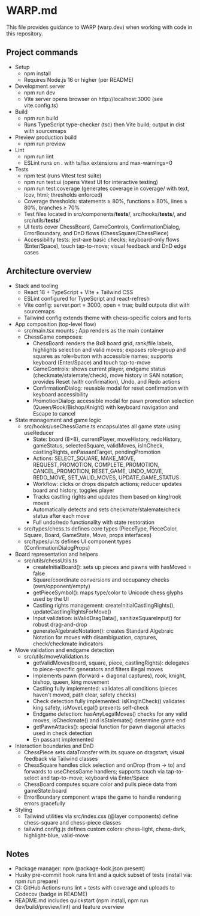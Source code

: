 # WARP.md

This file provides guidance to WARP (warp.dev) when working with code in this repository.

## Project commands

- Setup
  - npm install
  - Requires Node.js 16 or higher (per README)
- Development server
  - npm run dev
  - Vite server opens browser on http://localhost:3000 (see vite.config.ts)
- Build
  - npm run build
  - Runs TypeScript type-checker (tsc) then Vite build; output in dist with sourcemaps
- Preview production build
  - npm run preview
- Lint
  - npm run lint
  - ESLint runs on . with ts/tsx extensions and max-warnings=0
- Tests
  - npm test (runs Vitest test suite)
  - npm run test:ui (opens Vitest UI for interactive testing)
  - npm run test:coverage (generates coverage in coverage/ with text, lcov, html; thresholds enforced)
  - Coverage thresholds: statements ≥ 80%, functions ≥ 80%, lines ≥ 80%, branches ≥ 70%
  - Test files located in src/components/__tests__/, src/hooks/__tests__/, and src/utils/__tests__/
  - UI tests cover ChessBoard, GameControls, ConfirmationDialog, ErrorBoundary, and DnD flows (ChessSquare/ChessPiece)
  - Accessibility tests: jest-axe basic checks; keyboard-only flows (Enter/Space), touch tap-to-move; visual feedback and DnD edge cases

## Architecture overview

- Stack and tooling
  - React 18 + TypeScript + Vite + Tailwind CSS
  - ESLint configured for TypeScript and react-refresh
  - Vite config: server.port = 3000, open = true; build outputs dist with sourcemaps
  - Tailwind config extends theme with chess-specific colors and fonts
- App composition (top-level flow)
  - src/main.tsx mounts <App />; App renders <ChessGame /> as the main container
  - ChessGame composes:
    - ChessBoard: renders the 8x8 board grid, rank/file labels, highlights selection and valid moves; exposes role=group and squares as role=button with accessible names; supports keyboard (Enter/Space) and touch tap-to-move
    - GameControls: shows current player, endgame status (checkmate/stalemate/check), move history in SAN notation; provides Reset (with confirmation), Undo, and Redo actions
    - ConfirmationDialog: reusable modal for reset confirmation with keyboard accessibility
    - PromotionDialog: accessible modal for pawn promotion selection (Queen/Rook/Bishop/Knight) with keyboard navigation and Escape to cancel
- State management and game logic
  - src/hooks/useChessGame.ts encapsulates all game state using useReducer
    - State: board (8×8), currentPlayer, moveHistory, redoHistory, gameStatus, selectedSquare, validMoves, isInCheck, castlingRights, enPassantTarget, pendingPromotion
    - Actions: SELECT_SQUARE, MAKE_MOVE, REQUEST_PROMOTION, COMPLETE_PROMOTION, CANCEL_PROMOTION, RESET_GAME, UNDO_MOVE, REDO_MOVE, SET_VALID_MOVES, UPDATE_GAME_STATUS
    - Workflow: clicks or drops dispatch actions; reducer updates board and history, toggles player
    - Tracks castling rights and updates them based on king/rook moves
    - Automatically detects and sets checkmate/stalemate/check status after each move
    - Full undo/redo functionality with state restoration
  - src/types/chess.ts defines core types (PieceType, PieceColor, Square, Board, GameState, Move, props interfaces)
  - src/types/ui.ts defines UI component types (ConfirmationDialogProps)
- Board representation and helpers
  - src/utils/chessUtils.ts
    - createInitialBoard(): sets up pieces and pawns with hasMoved = false
    - Square/coordinate conversions and occupancy checks (own/opponent/empty)
    - getPieceSymbol(): maps type/color to Unicode chess glyphs used by the UI
    - Castling rights management: createInitialCastlingRights(), updateCastlingRightsForMove()
    - Input validation: isValidDragData(), sanitizeSquareInput() for robust drag-and-drop
    - generateAlgebraicNotation(): creates Standard Algebraic Notation for moves with disambiguation, captures, check/checkmate indicators
- Move validation and endgame detection
  - src/utils/moveValidation.ts
    - getValidMoves(board, square, piece, castlingRights): delegates to piece-specific generators and filters illegal moves
    - Implements pawn (forward + diagonal captures), rook, knight, bishop, queen, king movement
    - Castling fully implemented: validates all conditions (pieces haven't moved, path clear, safety checks)
    - Check detection fully implemented: isKingInCheck() validates king safety, isMoveLegal() prevents self-check
    - Endgame detection: hasAnyLegalMoves() checks for any valid moves, isCheckmate() and isStalemate() determine game end
    - getPawnAttacks(): special function for pawn diagonal attacks used in check detection
    - En passant implemented
- Interaction boundaries and DnD
  - ChessPiece sets dataTransfer with its square on dragstart; visual feedback via Tailwind classes
  - ChessSquare handles click selection and onDrop (from → to) and forwards to useChessGame handlers; supports touch via tap-to-select and tap-to-move; keyboard via Enter/Space
  - ChessBoard computes square color and pulls piece data from gameState.board
  - ErrorBoundary component wraps the game to handle rendering errors gracefully
- Styling
  - Tailwind utilities via src/index.css (@layer components) define chess-square and chess-piece classes
  - tailwind.config.js defines custom colors: chess-light, chess-dark, highlight-blue, valid-move

## Notes

- Package manager: npm (package-lock.json present)
- Husky pre-commit hook runs lint and a quick subset of tests (install via: npm run prepare)
- CI: GitHub Actions runs lint + tests with coverage and uploads to Codecov (badge in README)
- README.md includes quickstart (npm install, npm run dev/build/preview/lint) and feature overview

